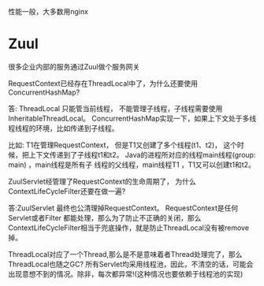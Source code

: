 性能一般，大多数用nginx 
# Zuul

很多企业内部的服务通过Zuul做个服务网关

RequestContext已经存在ThreadLocal中了，为什么还要使用 ConcurrentHashMap?

答: ThreadLocal 只能管当前线程， 不能管理子线程，子线程需要使用 InheritableThreadLocal。
ConcurrentHashMap实现一下，如果上下文处于多线程线程的环境，比如传递到子线程。

比如: T1在管理RequestContext， 但是T1又创建了多个线程(t1、t2)， 这个时候，把上下文传递到了子线程t1和t2。
Java的进程所对应的线程main线程(group: main) ，main线程是所有子 线程的父线程，main线程T1 ，T1又可以创建t1和t2。


ZuulServlet经管理了RequestContext的生命周期了， 为什么 ContextLifeCycleFilter还要在做一遍?

答:ZuulServlet 最终也公清理掉RequestContext。
RequestContext是任何Servlet或者Filter 都能处理，那么为了防止不正确的关闭，那么ContextLifeCycleFilter相当于兜底操作，就是防止ThreadLocal没有被remove掉。

ThreadLocal对应了一个Thread,那么是不是意味着者Thread处理完了，那么ThreadLocal也随之GC?
所有Servlet均采用线程池，因此，不清空的话，可能会出现意想不到的情况。除非，每次都异常!(这种情况也要依赖于线程池的实现)



